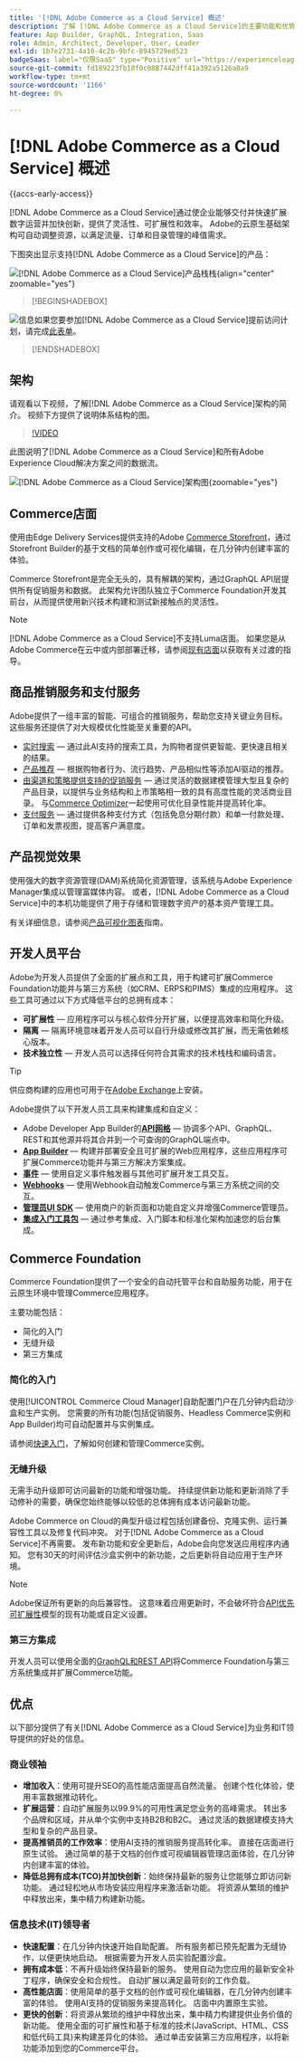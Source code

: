 ```yaml
---
title: '[!DNL Adobe Commerce as a Cloud Service] 概述'
description: 了解 [!DNL Adobe Commerce as a Cloud Service]的主要功能和优势。
feature: App Builder, GraphQL, Integration, Saas
role: Admin, Architect, Developer, User, Leader
exl-id: 1b7e2731-4a10-4c2b-9bfc-8945729ed523
badgeSaas: label="仅限SaaS" type="Positive" url="https://experienceleague.adobe.com/zh-hans/docs/commerce/user-guides/product-solutions" tooltip="仅适用于Adobe Commerce as a Cloud Service和Adobe Commerce Optimizer项目(Adobe管理的SaaS基础架构)。"
source-git-commit: fd189223fb18f0c0887442dff41a392a5126a0a9
workflow-type: tm+mt
source-wordcount: '1166'
ht-degree: 0%

---
```


# [!DNL Adobe Commerce as a Cloud Service] 概述

{{accs-early-access}}

[!DNL Adobe Commerce as a Cloud Service]通过使企业能够交付并快速扩展数字运营并加快创新，提供了灵活性、可扩展性和效率。 Adobe的云原生基础架构可自动调整资源，以满足流量、订单和目录管理的峰值需求。

下图突出显示支持[!DNL Adobe Commerce as a Cloud Service]的产品：

![[!DNL Adobe Commerce as a Cloud Service]产品栈栈](./assets/product-stack.svg){align="center" zoomable="yes"}

>[!BEGINSHADEBOX]

![信息](assets/Smock_InfoOutline_18_N.svg)如果您要参加[!DNL Adobe Commerce as a Cloud Service]提前访问计划，请完成[此表单](https://forms.office.com/pages/responsepage.aspx?id=Wht7-jR7h0OUrtLBeN7O4WOxhjY2doZPikS2hIbfmL5URFZXTE5TUk9PMUw0OFdOWTBNNlI3UTlNMS4u&route=shorturl)。

>[!ENDSHADEBOX]

## 架构

请观看以下视频，了解[!DNL Adobe Commerce as a Cloud Service]架构的简介。 视频下方提供了说明体系结构的图。

>[!VIDEO](https://video.tv.adobe.com/v/3443232?learn=on)

此图说明了[!DNL Adobe Commerce as a Cloud Service]和所有Adobe Experience Cloud解决方案之间的数据流。

![[!DNL Adobe Commerce as a Cloud Service]架构图](./assets/data-flow.svg){zoomable="yes"}

## Commerce店面

使用由Edge Delivery Services提供支持的Adobe [Commerce Storefront](https://experienceleague.adobe.com/developer/commerce/storefront?lang=zh-Hans)，通过Storefront Builder的基于文档的简单创作或可视化编辑，在几分钟内创建丰富的体验。

Commerce Storefront是完全无头的，具有解耦的架构，通过GraphQL API层提供所有促销服务和数据。 此架构允许团队独立于Commerce Foundation开发其前台，从而提供使用新兴技术构建和测试新接触点的灵活性。

>[!NOTE]
>
>[!DNL Adobe Commerce as a Cloud Service]不支持Luma店面。 如果您是从Adobe Commerce在云中或内部部署迁移，请参阅[现有店面](https://experienceleague.adobe.com/developer/commerce/storefront/discovery/?lang=zh-Hans#existing-storefronts)以获取有关过渡的指导。

## 商品推销服务和支付服务

Adobe提供了一组丰富的智能、可组合的推销服务，帮助您支持关键业务目标。 这些服务还提供了对大规模优化性能至关重要的API。

- [实时搜索](../live-search/overview.md) — 通过此AI支持的搜索工具，为购物者提供更智能、更快速且相关的结果。
- [产品推荐](../product-recommendations/overview.md) — 根据购物者行为、流行趋势、产品相似性等添加AI驱动的推荐。
- [由渠道和策略提供支持的促销服务](../optimizer/catalog/overview.md) — 通过灵活的数据建模管理大型且复杂的产品目录，以提供与业务结构和上市策略相一致的具有高度性能的灵活商业目录。 与[Commerce Optimizer](../optimizer/overview.md)一起使用可优化目录性能并提高转化率。
- [支付服务](../payment-services/guide-overview.md) — 通过提供各种支付方式（包括免息分期付款）和单一付款处理、订单和发票视图，提高客户满意度。

## 产品视觉效果

使用强大的数字资源管理(DAM)系统简化资源管理，该系统与Adobe Experience Manager集成以管理富媒体内容。 或者，[!DNL Adobe Commerce as a Cloud Service]中的本机功能提供了用于存储和管理数字资产的基本资产管理工具。

有关详细信息，请参阅[产品可视化图表](../product-visuals/overview.md)指南。

## 开发人员平台

Adobe为开发人员提供了全面的扩展点和工具，用于构建可扩展Commerce Foundation功能并与第三方系统（如CRM、ERPS和PIMS）集成的应用程序。 这些工具可通过以下方式降低平台的总拥有成本：

- **可扩展性** — 应用程序可以与核心软件分开扩展，以便提高效率和简化升级。
- **隔离** — 隔离环境意味着开发人员可以自行升级或修改其扩展，而无需依赖核心版本。
- **技术独立性** — 开发人员可以选择任何符合其需求的技术栈栈和编码语言。

>[!TIP]
>
>供应商构建的应用也可用于在[Adobe Exchange](https://exchange.adobe.com/)上安装。

Adobe提供了以下开发人员工具来构建集成和自定义：

- Adobe Developer App Builder的&#x200B;[**API网格**](https://developer.adobe.com/graphql-mesh-gateway/) — 协调多个API、GraphQL、REST和其他源并将其合并到一个可查询的GraphQL端点中。
- [**App Builder**](https://developer.adobe.com/app-builder/docs/overview/) — 构建并部署安全且可扩展的Web应用程序，这些应用程序可扩展Commerce功能并与第三方解决方案集成。
- [**事件**](https://developer.adobe.com/commerce/extensibility/events/) — 使用自定义事件触发器与其他可扩展开发工具交互。
- [**Webhooks**](https://developer.adobe.com/commerce/extensibility/webhooks/) — 使用Webhook自动触发Commerce与第三方系统之间的交互。
- [**管理员UI SDK**](https://developer.adobe.com/commerce/extensibility/admin-ui-sdk/) — 使用商户的新页面和功能自定义并增强Commerce管理员。
- [**集成入门工具包**](https://developer.adobe.com/commerce/extensibility/starter-kit/integration/) — 通过参考集成、入门脚本和标准化架构加速您的后台集成。

## Commerce Foundation

Commerce Foundation提供了一个安全的自动托管平台和自助服务功能，用于在云原生环境中管理Commerce应用程序。

主要功能包括：

- 简化的入门
- 无缝升级
- 第三方集成

### 简化的入门

使用[!UICONTROL Commerce Cloud Manager]自助配置门户在几分钟内启动沙盒和生产实例。 您需要的所有功能(包括促销服务、Headless Commerce实例和App Builder)均可自动配置并与实例集成。

请参阅[快速入门](getting-started.md)，了解如何创建和管理Commerce实例。

### 无缝升级

无需手动升级即可访问最新的功能和增强功能。 持续提供新功能和更新消除了手动修补的需要，确保您始终能够以较低的总体拥有成本访问最新功能。

Adobe Commerce on Cloud的典型升级过程包括创建备份、克隆实例、运行兼容性工具以及修复代码冲突。 对于[!DNL Adobe Commerce as a Cloud Service]不再需要。 发布新功能和安全更新后，Adobe会向您发送应用程序内通知。 您有30天的时间评估沙盒实例中的新功能，之后更新将自动应用于生产环境。

>[!NOTE]
>
>Adobe保证所有更新的向后兼容性。 这意味着应用更新时，不会破坏符合[API优先可扩展性](https://developer.adobe.com/commerce/extensibility/)模型的现有功能或自定义设置。

### 第三方集成

开发人员可以使用全面的[GraphQL和REST API](https://developer.adobe.com/commerce/services/cloud/guides/)将Commerce Foundation与第三方系统集成并扩展Commerce功能。

<!-- ## Experience Cloud integration

[!DNL Adobe Commerce as a Cloud Service] integrates with all Experience Cloud solutions to deliver [personalized commerce experiences at scale](https://experienceleague.adobe.com/zh-hans/docs/commerce-admin/customers/customers-menu/personalize-scale#customers-menu).

[Data Connection](../data-connection/overview.md) unlocks insights about your shoppers' buying behavior so that you can create personalized shopping experiences across all channels with other Adobe Digital Experience products. -->

## 优点

以下部分提供了有关[!DNL Adobe Commerce as a Cloud Service]为业务和IT领导提供的好处的信息。

### 商业领袖

- **增加收入**：使用可提升SEO的高性能店面提高自然流量。 创建个性化体验，使用丰富数据推动转化。
- **扩展运营**：自动扩展服务以99.9%的可用性满足您业务的高峰需求。 转出多个品牌和区域，并从单个实例中支持B2B和B2C。 通过灵活的数据建模支持大型和复杂的产品目录。
- **提高推销员的工作效率**：使用AI支持的推销服务提高转化率。 直接在店面进行原生试验。 通过简单的基于文档的创作或可视编辑器管理店面体验，在几分钟内创建丰富的体验。
- **降低总拥有成本(TCO)并加快创新**：始终保持最新的服务让您能够立即访问新功能。 通过轻松地从市场安装应用程序来激活新功能。 将资源从繁琐的维护中释放出来，集中精力构建新功能。

### 信息技术(IT)领导者

- **快速配置**：在几分钟内快速开始自助配置。 所有服务都已预先配置为无缝协作，以便更快地启动。 根据需要为开发人员实验配置沙盒。
- **拥有成本低**：不再升级始终保持最新的服务。 使用自动为您应用的最新安全补丁程序，确保安全和合规性。 自动扩展以满足最苛刻的工作负载。
- **高性能店面**：使用简单的基于文档的创作或可视化编辑器，在几分钟内创建丰富的体验。 使用AI支持的促销服务来提高转化。 店面中内置原生实验。
- **更快的创新**：将资源从繁琐的维护中释放出来，集中精力构建提供业务价值的新功能。 使用全面的可扩展性和基于标准的技术(JavaScript、HTML、CSS和低代码工具)来构建差异化的体验。 通过单击安装第三方应用程序，以将新功能添加到您的Commerce平台。
